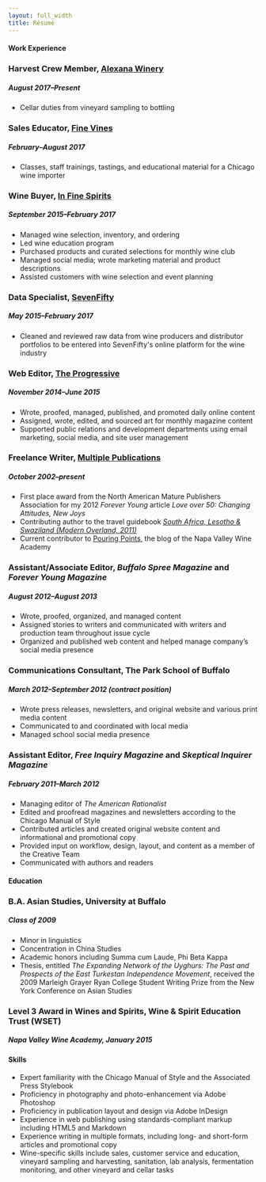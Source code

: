 ```yaml
---
layout: full_width
title: Résumé
---
```


#### Work Experience

### Harvest Crew Member, [Alexana Winery](https://www.alexanawinery.com/)

##### August 2017–Present

* Cellar duties from vineyard sampling to bottling

### Sales Educator, [Fine Vines](http://www.finevines.com/)

##### February–August 2017

* Classes, staff trainings, tastings, and educational material for a Chicago wine importer

### Wine Buyer, [In Fine Spirits](http://www.infinespirits.com)

##### September 2015–February 2017

* Managed wine selection, inventory, and ordering
* Led wine education program
* Purchased products and curated selections for monthly wine club 
* Managed social media; wrote marketing material and product descriptions 
* Assisted customers with wine selection and event planning

### Data Specialist, [SevenFifty](http://www.sevenfifty.com)

##### May 2015–February 2017

* Cleaned and reviewed raw data from wine producers and distributor portfolios to be entered into SevenFifty's online platform for the wine industry

### Web Editor, [The Progressive](http://www.progressive.org)

##### November 2014–June 2015

* Wrote, proofed, managed, published, and promoted daily online content
* Assigned, wrote, edited, and sourced art for monthly magazine content
* Supported public relations and development departments using email marketing, social media, and site user management

### Freelance Writer, [Multiple Publications](/writing.html)

##### October 2002–present

* First place award from the North American Mature Publishers Association for my 2012 _Forever Young_ article _Love over 50: Changing Attitudes, New Joys_
* Contributing author to the travel guidebook [_South Africa, Lesotho & Swaziland (Modern Overland, 2011)_](http://www.modernoverland.com/store/index.php/south-africa-lesotho-swaziland.html)
* Current contributor to [Pouring Points](https://napavalleywineacademy.com/blog/), the blog of the Napa Valley Wine Academy

### Assistant/Associate Editor, _Buffalo Spree Magazine_ and _Forever Young Magazine_

##### August 2012–August 2013

* Wrote, proofed, organized, and managed content
* Assigned stories to writers and communicated with writers and production team throughout issue cycle
* Organized and published web content and helped manage company’s social media presence

### Communications Consultant, The Park School of Buffalo

##### March 2012–September 2012 (contract position)

* Wrote press releases, newsletters, and original website and various print media content
* Communicated to and coordinated with local media
* Managed school social media presence

### Assistant Editor, _Free Inquiry Magazine_ and _Skeptical Inquirer Magazine_

##### February 2011–March 2012

* Managing editor of _The American Rationalist_
* Edited and proofread magazines and newsletters according to the Chicago Manual of Style
* Contributed articles and created original website content and informational and promotional copy
* Provided input on workflow, design, layout, and content as a member of the Creative Team
* Communicated with authors and readers

#### Education

### B.A. Asian Studies, University at Buffalo

##### Class of 2009

* Minor in linguistics
* Concentration in China Studies
* Academic honors including Summa cum Laude, Phi Beta Kappa
* Thesis, entitled _The Expanding Network of the Uyghurs: The Past and Prospects of the East Turkestan Independence Movement_, received the 2009 Marleigh Grayer Ryan College Student Writing Prize from the New York Conference on Asian Studies

### Level 3 Award in Wines and Spirits, Wine & Spirit Education Trust (WSET)

##### Napa Valley Wine Academy, January 2015

#### Skills

* Expert familiarity with the Chicago Manual of Style and the Associated Press Stylebook
* Proficiency in photography and photo-enhancement via Adobe Photoshop
* Proficiency in publication layout and design via Adobe InDesign
* Experience in web publishing using standards-compliant markup including HTML5 and Markdown
* Experience writing in multiple formats, including long- and short-form articles and promotional copy
* Wine-specific skills include sales, customer service and education, vineyard sampling and harvesting, sanitation, lab analysis, fermentation monitoring, and other vineyard and cellar tasks
